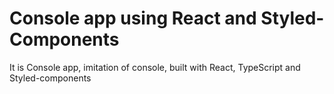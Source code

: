 # Console app using React and Styled-Components

It is Console app, imitation of console, built with React, TypeScript and Styled-components

